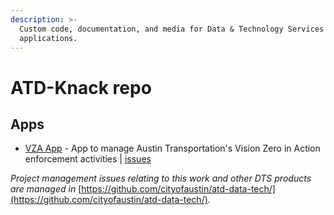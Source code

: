 ```yaml
---
description: >-
  Custom code, documentation, and media for Data & Technology Services' Knack
  applications.
---
```


# ATD-Knack repo

## Apps

* [VZA App](https://atd.knack.com/vza) - App to manage Austin Transportation's Vision Zero in Action enforcement activities \| [issues](https://github.com/cityofaustin/atd-data-tech/labels/Product%3A%20VZA%20App)

_Project management issues relating to this work and other DTS products are managed in_ [https://github.com/cityofaustin/atd-data-tech/](https://github.com/cityofaustin/atd-data-tech/)_._

